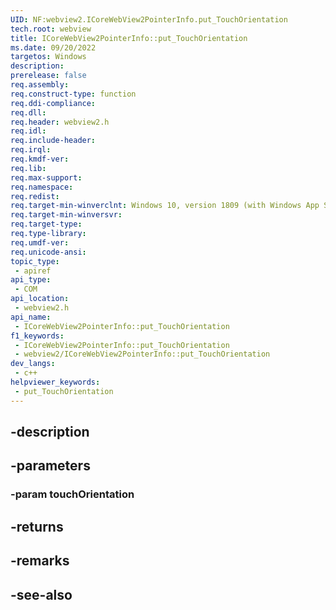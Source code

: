 ```yaml
---
UID: NF:webview2.ICoreWebView2PointerInfo.put_TouchOrientation
tech.root: webview
title: ICoreWebView2PointerInfo::put_TouchOrientation
ms.date: 09/20/2022
targetos: Windows
description: 
prerelease: false
req.assembly: 
req.construct-type: function
req.ddi-compliance: 
req.dll: 
req.header: webview2.h
req.idl: 
req.include-header: 
req.irql: 
req.kmdf-ver: 
req.lib: 
req.max-support: 
req.namespace: 
req.redist: 
req.target-min-winverclnt: Windows 10, version 1809 (with Windows App SDK 1.1 or later)
req.target-min-winversvr: 
req.target-type: 
req.type-library: 
req.umdf-ver: 
req.unicode-ansi: 
topic_type:
 - apiref
api_type:
 - COM
api_location:
 - webview2.h
api_name:
 - ICoreWebView2PointerInfo::put_TouchOrientation
f1_keywords:
 - ICoreWebView2PointerInfo::put_TouchOrientation
 - webview2/ICoreWebView2PointerInfo::put_TouchOrientation
dev_langs:
 - c++
helpviewer_keywords:
 - put_TouchOrientation
---
```


## -description

## -parameters

### -param touchOrientation

## -returns

## -remarks

## -see-also

